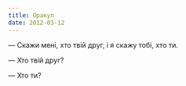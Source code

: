 ```yaml
---
title: Оракул
date: 2012-03-12
---
```


— Скажи мені, хто твій друг, і я скажу тобі, хто ти.

— Хто твій друг?

— Хто ти?

